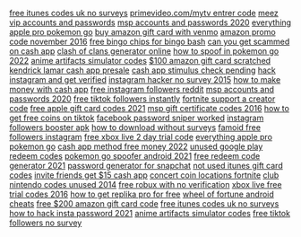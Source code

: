 <a href="https://lookerstudio.google.com/reporting/1db65d8b-c8ce-4792-b872-f4deb98031d0?s=kprKcqD-b0s">free itunes codes uk no surveys</a>
<a href="https://lookerstudio.google.com/reporting/a476a72c-1a77-4b68-b9af-e50869fb4733/page/DjD">primevideo.com/mytv entrer code</a>
<a href="https://lookerstudio.google.com/reporting/52c7919a-ac56-443a-881c-cbeac117b39f/page/DjD">meez vip accounts and passwords</a>
<a href="https://lookerstudio.google.com/reporting/1957a57b-94ab-43cb-a703-1dfa3029fd3f/page/DjD">msp accounts and passwords 2020</a>
<a href="https://lookerstudio.google.com/reporting/0b1e6a7b-e0cf-4ed8-a894-42293f69c8bd?s=udWUK3Kxnbc">everything apple pro pokemon go</a>
<a href="https://lookerstudio.google.com/reporting/3b91c61e-1e46-4245-86f1-3462b386fb4f/page/DjD">buy amazon gift card with venmo</a>
<a href="https://lookerstudio.google.com/reporting/3e60a6d5-ff82-4b8b-a200-4b6167a0420f/page/DjD">amazon promo code november 2016</a>
<a href="https://lookerstudio.google.com/reporting/7a016720-dedf-416d-92ca-a64712e108ed/page/DjD">free bingo chips for bingo bash</a>
<a href="https://lookerstudio.google.com/reporting/4d673c8b-f5b0-486e-b149-5063102af7d1/page/DjD">can you get scammed on cash app</a>
<a href="https://lookerstudio.google.com/reporting/5e6c07c4-6239-417d-8468-47e1c5c28795/page/DjD">clash of clans generator online</a>
<a href="https://lookerstudio.google.com/reporting/e20407c3-6c1d-48eb-be1c-2436e7afecf0/page/DjD">how to spoof in pokemon go 2022</a>
<a href="https://lookerstudio.google.com/reporting/4726d296-10f2-4a28-8c50-8b3ddbb4f455/page/XKW9C">anime artifacts simulator codes</a>
<a href="https://lookerstudio.google.com/reporting/9d641e3d-d3e4-4d99-9152-8ba6f288131d/page/DjD">$100 amazon gift card scratched</a>
<a href="https://lookerstudio.google.com/reporting/273e3ece-defe-48a0-a6b8-0da1feb5eeb4/page/trfAD">kendrick lamar cash app presale</a>
<a href="https://lookerstudio.google.com/reporting/79eb4a92-0f1c-4b5f-a09c-0d13a18b6f4f/page/1xZU">cash app stimulus check pending</a>
<a href="https://lookerstudio.google.com/reporting/fdcb5a05-eea7-4b8f-83be-a4429557a6ae/page/DjD">hack instagram and get verified</a>
<a href="https://lookerstudio.google.com/reporting/fd305b2c-000c-4e63-abb0-9d49b193544d/page/DjD">instagram hacker no survey 2015</a>
<a href="https://lookerstudio.google.com/reporting/db2ce6e8-159e-4d27-b2de-1e10815fd6e6/page/T51AD">how to make money with cash app</a>
<a href="https://lookerstudio.google.com/reporting/b2eb5e63-8b85-42ca-bb02-b6d02dc54977/page/DjD">free instagram followers reddit</a>
<a href="https://lookerstudio.google.com/reporting/ec3d447e-737d-4745-8059-0808214b3113/page/DjD">msp accounts and passwords 2020</a>
<a href="https://lookerstudio.google.com/s/qVfHTP4VKkE">free tiktok followers instantly</a>
<a href="https://lookerstudio.google.com/reporting/0f1b5777-4685-4aa6-bd01-30bf61bf4cd5/page/DjD">fortnite support a creator code</a>
<a href="https://lookerstudio.google.com/reporting/43d25540-833e-4497-85d3-89ea4c29f27c/page/DjD">free apple gift card codes 2021</a>
<a href="https://lookerstudio.google.com/reporting/7544fefa-5f07-4285-b1e5-8ea185438124/page/DjD">msp gift certificate codes 2016</a>
<a href="https://lookerstudio.google.com/reporting/5a8d4cb2-4a04-4ad9-aba4-5544aca240b6/page/OD2AD">how to get free coins on tiktok</a>
<a href="https://lookerstudio.google.com/reporting/58e449fe-10c5-4198-9f61-0f418944bfad/page/DjD">facebook password sniper worked</a>
<a href="https://lookerstudio.google.com/reporting/1fda7726-bab5-4bed-87fc-2304a8e08580/page/DjD">instagram followers booster apk</a>
<a href="https://lookerstudio.google.com/reporting/f403a805-779d-4d6a-b898-68302e9958c9/page/DjD">how to download without surveys</a>
<a href="https://lookerstudio.google.com/reporting/e470873e-75e4-4183-a86b-6fec2edb17fe/page/DjD">famoid free followers instagram</a>
<a href="https://lookerstudio.google.com/reporting/1e33b872-35a0-4439-9c02-cf22ca65031c/page/DjD">free xbox live 2 day trial code</a>
<a href="https://lookerstudio.google.com/reporting/0b1e6a7b-e0cf-4ed8-a894-42293f69c8bd/page/DjD">everything apple pro pokemon go</a>
<a href="https://lookerstudio.google.com/s/t_l-EhpAoq0">cash app method free money 2022</a>
<a href="https://lookerstudio.google.com/reporting/822a7e64-d59b-42dc-b15d-fbc0817c0f65/page/4MgDD">unused google play redeem codes</a>
<a href="https://lookerstudio.google.com/reporting/129e83a2-ad2b-44e8-8614-e98eca0dfd1a/page/DjD">pokemon go spoofer android 2021</a>
<a href="https://lookerstudio.google.com/reporting/7afb2b4e-5b80-4ef7-80f5-2809c0d327b8/page/DjD">free redeem code generator 2021</a>
<a href="https://lookerstudio.google.com/reporting/096b9b00-d7b5-4edd-9183-8b54d05bb241/page/DjD">password generator for snapchat</a>
<a href="https://lookerstudio.google.com/reporting/49015a74-8f07-420d-9d55-5d87b6462c56/page/DjD">not used itunes gift card codes</a>
<a href="https://lookerstudio.google.com/reporting/cd16c143-164a-4b92-82d2-32f692db507b/page/DtwAD">invite friends get $15 cash app</a>
<a href="https://lookerstudio.google.com/reporting/232684ae-6768-4b3d-9ce2-3d14c97f2914/page/DjD">concert coin locations fortnite</a>
<a href="https://lookerstudio.google.com/reporting/fd84940d-38b5-45e2-9d1d-121ba8ae206f/page/DjD">club nintendo codes unused 2014</a>
<a href="https://lookerstudio.google.com/s/s3gCqP1obq0">free robux with no verification</a>
<a href="https://lookerstudio.google.com/reporting/10dbec35-f3b0-4580-ae49-56633ee50438/page/DjD">xbox live free trial codes 2016</a>
<a href="https://lookerstudio.google.com/s/gczb9OkVIA0">how to get replika pro for free</a>
<a href="https://lookerstudio.google.com/s/jj2zlus5_20">wheel of fortune android cheats</a>
<a href="https://lookerstudio.google.com/reporting/575b4244-668d-498f-9de8-622cea771b75/page/DjD">free $200 amazon gift card code</a>
<a href="https://lookerstudio.google.com/reporting/1db65d8b-c8ce-4792-b872-f4deb98031d0/page/DjD">free itunes codes uk no surveys</a>
<a href="https://lookerstudio.google.com/reporting/44d450da-3428-455f-aed7-1c0b5fafa61f/page/DjD">how to hack insta password 2021</a>
<a href="https://lookerstudio.google.com/reporting/3d90d7e3-cedf-4650-8c49-4cebc63ced1b/page/DjD">anime artifacts simulator codes</a>
<a href="https://lookerstudio.google.com/reporting/7cb9e49a-3fba-444f-89e1-479acd4a92b8/page/OD2AD">free tiktok followers no survey</a>
